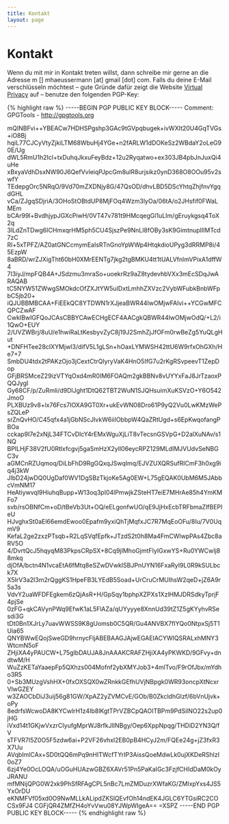 ```yaml
---
title: Kontakt
layout: page
---
```

# Kontakt
Wenn du mit mir in Kontakt treten willst, dann schreibe mir gerne an die Adresse m [] mhaeussermann [at] gmail [dot] com.
Falls du deine E-Mail verschlüsseln möchtest – gute Gründe dafür zeigt die Website [Virtual Privacy](https://virtual-privacy.org/) auf – benutze den folgenden PGP-Key:

{% highlight raw %}
-----BEGIN PGP PUBLIC KEY BLOCK-----
Comment: GPGTools - http://gpgtools.org

mQINBFvi++YBEACw7HDHSPgshp3GAc9tGVpqbugek+ivWXIt20U4GqTVGs+iO8Bj
hqiL77CJCyVtyZjkiLTM68WbuHj4YGe+n2fARLW1dDOKeSz2WBdaY2oLeG90E/Ug
dWL5RmU1h2Icl+txDuhqJkxuFeyBdz+12u2Ryqatwo+ex303JB4pbJnJuxQi4uHe
xBxyaVdhDsxNW90J6QefVvleiqPJpcGm8ulR8urjsikz0ynD368O8OOu95v2swfY
TEdepgOrc5NRqO/9Vd70mZXDNjy8G/47QsOD/dhvLBD5DScYhtqZhjfnvYgqdGHL
vCa/ZJgqSDjriA/3OHoStOBtdUP8MjFOq4Wzm3lyOa/06tA/o2JHsfif0FWaLMEm
bCAr99l+BvdhjypJGXcPiwH/0VT47v781t9HMcqegGl1uLIm/gEruykgsq4ToX2q
3lLdZnTDwg6ICHmxqrHM5ph5CU4SjszPe9NnLl8fOBy3sK9GimtnupIIlMTcd7zC
Rl+5xTPFZ/AZ0atGNCcmymEaIsRTnGnoYpWWp4HtqkdioUPyg3dRRMP8i/45EzpW
8aBRD/wrZJXigTht60bH0XMrEENTg7jkg2tgBMKU4tt1tUALVfnlmVPixA1dffW4
7I3iyJ/mpFQB4A+JSdzmu3mraSo+uoekrRz9aZ8tydevhbVXx3mEcSDqJwARAQAB
tC5NYW51ZWwgSMOkdcOfZXJtYW5uIDxtLmhhZXVzc2VybWFubkBnbWFpbC5jb20+
iQJUBBMBCAA+FiEEkQC8YTDWN1rXJjeaBWR44lwOMjwFAlvi++YCGwMFCQPCZwAF
CwkIBwIGFQoJCAsCBBYCAwECHgECF4AACgkQBWR44lwOMjwOdQ/+L2/i1QwO+EUY
2/UVZWBrj/8uU/e1hwiRaLtKesbyvZyC8j19J2SmhZjJfOFm0rwBeZg5YuQLgHut
+DNFHTee28cIXYMjwI3/difV5L1gLSn+hOaxLYMWSH42ttU6W9rfxOhGXh/He7+7
SmbDU4tdx2tPAKzOjo3jCextCtrQlyryVaK4HnO5IfG7u2rKgRSvpeevT1ZepDop
GFjBRSMceZ29izVTYqOxd4mR0IM6FOAQm2gkBBNv8vUYYxFaJ8JrTzaoxPQQJygI
Gy68CF/p/ZuRmli/d9DlJght1DtQ62TBT2WuN1SJQHsuimXuKSVzO+Y6O542JmoO
PLXBUz9v8+lx76Fcs7IOXA9GT0Xr+ukEvWN08Dro61P9yQ2Vu0LwKMzWePsZQLeP
srZnQvHO/C45qfx4a1jGbNScJIvkW6iiIObbpW4QaZRtUgd+s6EpKwqofangPBOa
cckap9I7e2xNjL34FTCvDIcY4rEMxWguXjLiT8vTecsnGSVpG+D2alXuNAv/s1NQ
BPILHjF38V2fU0Rtlxfcgvj5gaSmHzX2yIl06eycRPZ129MLdIMJVUdvSeNBGC3v
aGMCnRZUqmoq/DiLbFhD9RgGQxqJSwqImq/EJVZUXQRSufRICmF3h0xg9iq4j3kW
JlbD24jwDQ0UgDaf0WV1DgSBzTkjoKe5Ag0EW+L75gEQAK0UbM6M5JAbbcVmNM17
HeAtiywvql9HiuhqBupp+W13oq3pI04lPmwjkZSteHT7eiE7MHrAe85h4YmKMFo7
svb/rsOBNfCm+oD/tBeVb3Ut+OQ/eELgonfwUO/qE9JjHxEcbTRFbmaZlfBEPIeU
HJvghxSt0aEl66emdEwoo0Epafm9yxiQhTjMqfxJC7R7MqEoOFu/8Iu/7V0UqmV9
KefaL2ge2zxzPTsqb+R2LqSVqfEpfk+JTzdS2t0h8Ma4FmCWlwpPAs4Zbc8aRV5O
4/DvrtQcJ5hqyqM83PkpsCRpSX+8Cq9jIMhoGjmtFIyIGxwYS+Ru0YWCwIj88mkq
djOfA/bctn4N1vcaEtA6fMtq8eSZwDVwkISBJPnUYN16FxaRyI9L0R9kSULbck7X
X5IrV3a2I3m2rQggKS1HpeFB3LYEdB5Soad+UrCruCrMUIhsW2qeD+jZ6A9r5a3s
VdvY2uaWFDFEgkem6zQjAsR+H/GpSqy1bphpXZPXs1XzlHMJDRSdkyTprjF4pjSe
0zFG+qkCAVynPWq9EfwK1aL5FlAZa/qUYyyye8XnnUd39tZ1Z5gKYyhvRSesdi3G
tDt0Bn1XJrLy7uavWWSS9K8gUomsb0C5QR/Gu4ANVBX7fIYQo0NtpxSj5T1Uia65
QNYBWwEQojSweGD9hrnycFljABEBAAGJAjwEGAEIACYWIQSRALxhMNY3WtcmN5oF
ZHjiXA4yPAUCW+L75gIbDAUJA8JnAAAKCRAFZHjiXA4yPKWKD/9GFvy+dndtwM/H
WuZzKETaYaaepFp5QXhzs004Mofnf2ybXMYJob3+4mlTvo/F9rOfJbx/mYdho3R5
0+Sb3MUzgVshHX+0fxOXSQX0wZRnkkGEfhUVjNBpgk0WR93oncpXtNcxrVlwGZEY
w3ZAOCbDiJ3uij56g81GW/XpAZ2yZVMCvE/GOb/B0ZkcldhGIzf/6bVnUjvk+oPy
8edrfsWcwoDA8KYCwlrH1z4Ib8lKgtTPrVZBCpQAOITBPm9PdSilNO22s2up0jHG
iVxd14t1GKjwVxzrCIyufgMprWJ8rfkJlINBgy/Oep6XppNpqg/THDiD2YN3Q/fV
sTFVR7I5Z0O5F5zdw6ai+P2VF26vhxl2EB0pB4HCyJ2m/FQEe24g+jZ3fxR3X7Uu
AVqbImlCAx+SD0tQQ6mPq9nHITWcfTYrIP3AissQoeMdwLk0ujXKDeRShlzI0oZ7
6zj4Ye0OcLOQA/uOGuHUAzwGBZ6XAVr51Pn5PaKaIGc3FzjfCHIdDaM0kOyJRANU
mfMNijQPG0W2xk9PhSfRFAgCPL5nBc7LmZMDuzrXWfaKG/ZMIxpYxs4JS5YxOrDU
eKNMFVf05xd0O9NwMLLkALipdZKSlQEvfOh14ndEK4JGLC6YTGsiRC2COCSx9FJ4
CGFjQR4ZMfZH4oYvVwu08YJWpWIgeA==
=XSPZ
-----END PGP PUBLIC KEY BLOCK-----
{% endhighlight raw %}

